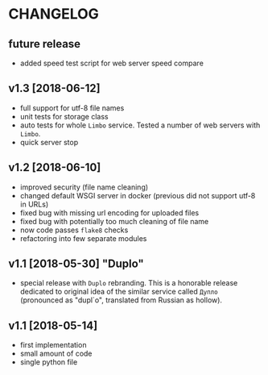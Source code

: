CHANGELOG
=========

future release
------

- added speed test script for web server speed compare


v1.3 [2018-06-12]
------

- full support for utf-8 file names
- unit tests for storage class 
- auto tests for whole `Limbo` service. Tested a number of web servers with `Limbo`.
- quick server stop

v1.2 [2018-06-10]
------

- improved security (file name cleaning)
- changed default WSGI server in docker (previous did not support utf-8 in URLs)
- fixed bug with missing url encoding for uploaded files
- fixed bug with potentially too much cleaning of file name
- now code passes `flake8` checks
- refactoring into few separate modules

v1.1 [2018-05-30] "Duplo"
------

- special release with `Duplo` rebranding. This is a honorable release dedicated to original idea of the similar service called `Дупло` (pronounced as "dupl`o", translated from Russian as hollow).

v1.1 [2018-05-14]
------

- first implementation
- small amount of code
- single python file
